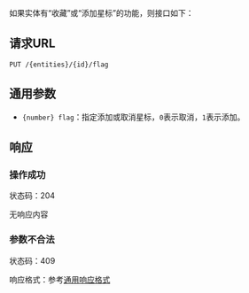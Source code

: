 如果实体有“收藏”或“添加星标”的功能，则接口如下：

## 请求URL

    PUT /{entities}/{id}/flag

## 通用参数

- `{number} flag`：指定添加或取消星标，`0`表示取消，`1`表示添加。

## 响应

### 操作成功

状态码：204

无响应内容

### 参数不合法

状态码：409

响应格式：参考[通用响应格式]()